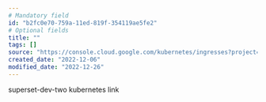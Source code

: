 ```yaml
---
# Mandatory field
id: "b2fc0e70-759a-11ed-819f-354119ae5fe2"
# Optional fields
title: ""
tags: []
source: "https://console.cloud.google.com/kubernetes/ingresses?project=geotab-data-platform-test"
created_date: "2022-12-06"
modified_date: "2022-12-26"
---
```

superset-dev-two kubernetes link